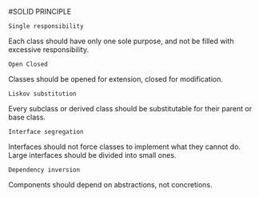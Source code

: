 #SOLID PRINCIPLE

    Single responsibility
Each class should have only one sole purpose,
and not be filled with excessive responsibility.

    Open Closed
Classes should be opened for extension,
closed for modification.

    Liskov substitution
Every subclass or derived class should be substitutable
for their parent or base class.

    Interface segregation
Interfaces should not force classes to implement what
they cannot do.
Large interfaces should be divided into small ones.

    Dependency inversion
Components should depend on abstractions, not concretions.